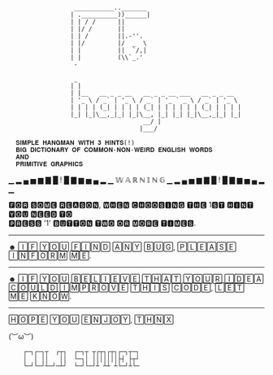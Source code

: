                       ___________.._______
                     | .__________))______|
                     | | / /      ||
                     | |/ /       ||   
                     | | /        ||.-''.
                     | |/         |/  _  \
                     | |          ||  `/,|
                     | |          (\\`_.'
                      -
                      
                      _        
                     | |                                            
                     | |__   __ _ _ __   __ _ _ __ ___   __ _ _ __  
                     | '_ \ / _` | '_ \ / _` | '_ ` _ \ / _` | '_ \ 
                     | | | | (_| | | | | (_| | | | | | | (_| | | | |
                     |_| |_|\__,_|_| |_|\__, |_| |_| |_|\__,_|_| |_|
                                         __/ |                      
                                        |___/  
                   
      𝐒𝐈𝐌𝐏𝐋𝐄 𝐇𝐀𝐍𝐆𝐌𝐀𝐍 𝐖𝐈𝐓𝐇 𝟑 𝐇𝐈𝐍𝐓𝐒(!)
      𝐁𝐈𝐆 𝐃𝐈𝐂𝐓𝐈𝐎𝐍𝐀𝐑𝐘 𝐎𝐅 𝐂𝐎𝐌𝐌𝐎𝐍-𝐍𝐎𝐍-𝐖𝐄𝐈𝐑𝐃 𝐄𝐍𝐆𝐋𝐈𝐒𝐇 𝐖𝐎𝐑𝐃𝐒 
      𝐀𝐍𝐃 
      𝐏𝐑𝐈𝐌𝐈𝐓𝐈𝐕𝐄 𝐆𝐑𝐀𝐏𝐇𝐈𝐂𝐒



▁ ▂ ▄ ▅ ▆ ▇ █ ! █ ▇ ▆ ▅ ▄ ▂ ▁ 𝕎 𝔸 ℝ ℕ 𝕀 ℕ 𝔾   ▁ ▂ ▄ ▅ ▆ ▇ █ ! █ ▇ ▆ ▅ ▄ ▂ ▁

 🅵🅾🆁  🆂🅾🅼🅴  🆁🅴🅰🆂🅾🅽,  🆆🅷🅴🅽  🅲🅷🅾🅾🆂🅸🅽🅶  🆃🅷🅴  1🆂🆃  🅷🅸🅽🆃  🆈🅾🆄  🅽🅴🅴🅳  🆃🅾   
 🅿🆁🅴🆂🆂  '1'  🅱🆄🆃🆃🅾🅽  🆃🆆🅾  🅾🆁  🅼🅾🆁🅴  🆃🅸🅼🅴🆂.
_______________________________________________________________________________________________________
☻ 🄸🄵 🅈🄾🅄 🄵🄸🄽🄳 🄰🄽🅈 🄱🅄🄶, 🄿🄻🄴🄰🅂🄴 🄸🄽🄵🄾🅁🄼 🄼🄴.
_______________________________________________________________________________________________________
☻ 🄸🄵 🅈🄾🅄 🄱🄴🄻🄸🄴🅅🄴 🅃🄷🄰🅃 🅈🄾🅄🅁 🄸🄳🄴🄰 🄲🄾🅄🄻🄳 🄸🄼🄿🅁🄾🅅🄴 🅃🄷🄸🅂 🄲🄾🄳🄴, 🄻🄴🅃 🄼🄴 🄺🄽🄾🅆.
_______________________________________________________________________________________________________

🄷🄾🄿🄴 🅈🄾🅄 🄴🄽🄹🄾🅈, 🅃🄷🄽🅇

(︶ω︶)                                                                         
 
        ┌─┐┌─┐┬  ┌┬┐  ┌─┐┬ ┬┌┬┐┌┬┐┌─┐┬─┐
        │  │ ││   ││  └─┐│ │││││││├┤ ├┬┘        
        └─┘└─┘┴─┘─┴┘  └─┘└─┘┴ ┴┴ ┴└─┘┴└─
